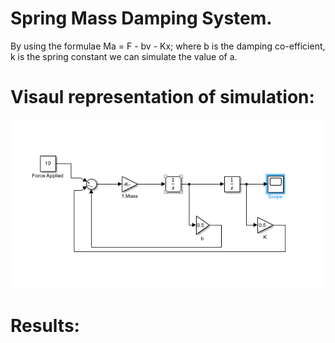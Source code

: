 # Spring Mass Damping System.
By using the formulae Ma = F - bv - Kx; where b is the damping co-efficient, k is the spring constant we can simulate the value of a.

# Visaul representation of simulation:
![Visaul representation of simulation](https://github.com/walrider3/simlinkProjects-simlulations/blob/97ada2207d2341dad038484aa3294cb2e41ab5e9/Mass%20Spring%20Damper%20Simulation/Visual%20representation.PNG)

# Results:
![]()
